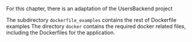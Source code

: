For this chapter, there is an adaptation of the UsersBackend project

The subdirectory `dockerfile_examples` contains the rest of Dockerfile examples
The directory `docker` contains the required docker related files, including the Dockerfiles for the application.
